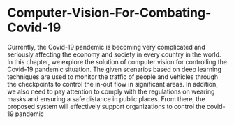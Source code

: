 # Computer-Vision-For-Combating-Covid-19

Currently, the Covid-19 pandemic is becoming very complicated and seriously affecting the economy and society in every country in the world. In this chapter, we explore the solution of computer vision for controlling the Covid-19 pandemic situation. The given scenarios based on deep learning techniques are used to monitor the traffic of people and vehicles through the checkpoints to control the in-out flow in significant areas. In addition, we also need to pay attention to comply with the regulations on wearing masks and ensuring a safe distance in public places. From there, the proposed system will effectively support organizations to control the covid-19 pandemic